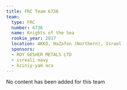 ```yaml
---
title: FRC Team 6736
team:
  type: FRC
  number: 6736
  name: Knights of the Sea
  rookie_year: 2017
  location: AKKO, HaZafon (Northern), Israel
  sponsors:
  - ROY GESHER METALS LTD
  - isreali navy
  - kziniy-yam aco
---
```


No content has been added for this team